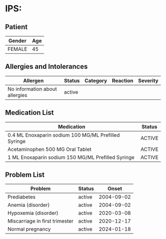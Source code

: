 # IPS:

## Patient

|Gender|Age|
|---|---|
|FEMALE|45|

## Allergies and Intolerances

|Allergen|Status|Category|Reaction|Severity|
|---|---|---|---|---|
|No information about allergies|active||||

## Medication List

|Medication|Status|
|---|---|
|0.4 ML Enoxaparin sodium 100 MG/ML Prefilled Syringe|ACTIVE|
|Acetaminophen 500 MG Oral Tablet|ACTIVE|
|1 ML Enoxaparin sodium 150 MG/ML Prefilled Syringe|ACTIVE|

## Problem List

|Problem|Status|Onset|
|---|---|---|
|Prediabetes|active|2004-09-02|
|Anemia (disorder)|active|2004-09-02|
|Hypoxemia (disorder)|active|2020-03-08|
|Miscarriage in first trimester|active|2020-12-17|
|Normal pregnancy|active|2024-01-18|
